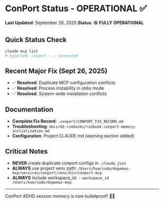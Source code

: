 # ConPort Status - OPERATIONAL ✅

**Last Updated**: September 26, 2025
**Status**: 🟢 **FULLY OPERATIONAL**

## Quick Status Check
```bash
claude mcp list
# Expected: conport - ✓ Connected
```

## Recent Major Fix (Sept 26, 2025)
- ✅ **Resolved**: Duplicate MCP configuration conflicts
- ✅ **Resolved**: Process instability in stdio mode
- ✅ **Resolved**: System-wide installation conflicts

## Documentation
- **Complete Fix Record**: `.conport/CONPORT_FIX_RECORD.md`
- **Troubleshooting**: `docs/92-runbooks/runbook-conport-memory-initialization.md`
- **Configuration**: Project CLAUDE.md (warning section added)

## Critical Notes
- **NEVER** create duplicate conport configs in `.claude.json`
- **ALWAYS** use project venv path: `/Users/hue/code/dopemux-mvp/services/conport/venv/bin/conport-mcp`
- **ALWAYS** include workspace_id: `--workspace_id /Users/hue/code/dopemux-mvp`

---
ConPort ADHD session memory is now bulletproof! 🧠✨